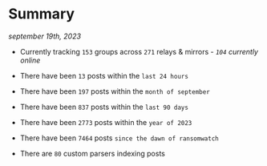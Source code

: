 
# Summary
_september 19th, 2023_

- Currently tracking `153` groups across `271` relays & mirrors - _`104` currently online_

- There have been `13` posts within the `last 24 hours`

- There have been `197` posts within the `month of september`

- There have been `837` posts within the `last 90 days`

- There have been `2773` posts within the `year of 2023`

- There have been `7464` posts `since the dawn of ransomwatch`

- There are `80` custom parsers indexing posts

